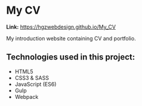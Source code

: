 # My CV

**Link:** https://hgzwebdesign.github.io/My_CV

My introduction website containing CV and portfolio.

## Technologies used in this project:
- HTML5
- CSS3 & SASS
- JavaScript (ES6)
- Gulp
- Webpack
